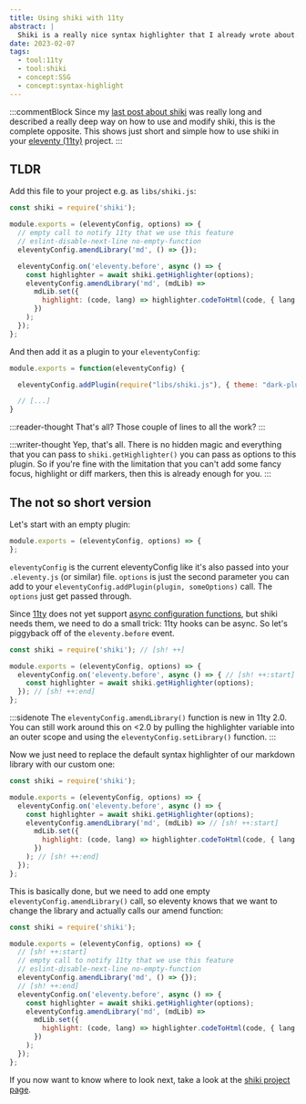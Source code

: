 ```yaml
---
title: Using shiki with 11ty
abstract: |
  Shiki is a really nice syntax highlighter that I already wrote about. This is just a short post to show you how to use it with eleventy.
date: 2023-02-07
tags:
  - tool:11ty
  - tool:shiki
  - concept:SSG
  - concept:syntax-highlight
---
```


:::commentBlock
Since my [last post about shiki][syntax-highlighting-post] was really long and described a really deep way on how to use and modify shiki, this is the complete opposite. This shows just short and simple how to use shiki in your [eleventy (11ty)][11ty] project.
:::

## TLDR

Add this file to your project e.g. as `libs/shiki.js`:

```js
const shiki = require('shiki');

module.exports = (eleventyConfig, options) => {
  // empty call to notify 11ty that we use this feature
  // eslint-disable-next-line no-empty-function
  eleventyConfig.amendLibrary('md', () => {});

  eleventyConfig.on('eleventy.before', async () => {
    const highlighter = await shiki.getHighlighter(options);
    eleventyConfig.amendLibrary('md', (mdLib) =>
      mdLib.set({
        highlight: (code, lang) => highlighter.codeToHtml(code, { lang }),
      })
    );
  });
};
```

And then add it as a plugin to your `eleventyConfig`:

```js
module.exports = function(eleventyConfig) {

  eleventyConfig.addPlugin(require("libs/shiki.js"), { theme: "dark-plus" }); // [sh! focus]

  // [...]
}
```

:::reader-thought
That's all? Those couple of lines to all the work?
:::

:::writer-thought
Yep, that's all.
There is no hidden magic and everything that you can pass to `shiki.getHighlighter()` you can pass as options to this plugin.
So if you're fine with the limitation that you can't add some fancy focus, highlight or diff markers, then this is already enough for you.
:::

## The not so short version

Let's start with an empty plugin:

```js
module.exports = (eleventyConfig, options) => {
};
```

`eleventyConfig` is the current eleventyConfig like it's also passed into your `.eleventy.js` (or similar) file. `options` is just the second parameter you can add to your `eleventyConfig.addPlugin(plugin, someOptions)` call. The `options` just get passed through.

Since [11ty] does not yet support [async configuration functions][eleventy-async-config], but shiki needs them, we need to do a small trick: 11ty hooks can be async. So let's piggyback off of the `eleventy.before` event.

```js
const shiki = require('shiki'); // [sh! ++]

module.exports = (eleventyConfig, options) => {
  eleventyConfig.on('eleventy.before', async () => { // [sh! ++:start]
    const highlighter = await shiki.getHighlighter(options);
  }); // [sh! ++:end]
};
```

:::sidenote
The `eleventyConfig.amendLibrary()` function is new in 11ty 2.0. You can still work around this on <2.0 by pulling the highlighter variable into an outer scope and using the `eleventyConfig.setLibrary()` function.
:::

Now we just need to replace the default syntax highlighter of our markdown library with our custom one:

```js
const shiki = require('shiki');

module.exports = (eleventyConfig, options) => {
  eleventyConfig.on('eleventy.before', async () => {
    const highlighter = await shiki.getHighlighter(options);
    eleventyConfig.amendLibrary('md', (mdLib) => // [sh! ++:start]
      mdLib.set({
        highlight: (code, lang) => highlighter.codeToHtml(code, { lang }),
      })
    ); // [sh! ++:end]
  });
};
```

This is basically done, but we need to add one empty `eleventyConfig.amendLibrary()` call, so eleventy knows that we want to change the library and actually calls our amend function:

```js
const shiki = require('shiki');

module.exports = (eleventyConfig, options) => {
  // [sh! ++:start]
  // empty call to notify 11ty that we use this feature
  // eslint-disable-next-line no-empty-function
  eleventyConfig.amendLibrary('md', () => {});
  // [sh! ++:end]
  eleventyConfig.on('eleventy.before', async () => {
    const highlighter = await shiki.getHighlighter(options);
    eleventyConfig.amendLibrary('md', (mdLib) =>
      mdLib.set({
        highlight: (code, lang) => highlighter.codeToHtml(code, { lang }),
      })
    );
  });
};
```

If you now want to know where to look next, take a look at the [shiki project page][shiki].

[syntax-highlighting-post]: /blog/2023-02-01-syntax-highlight
[11ty]: https://11ty.dev
[eleventy-async-config]: https://github.com/11ty/eleventy/issues/614
[shiki]: https://shiki.matsu.io/
